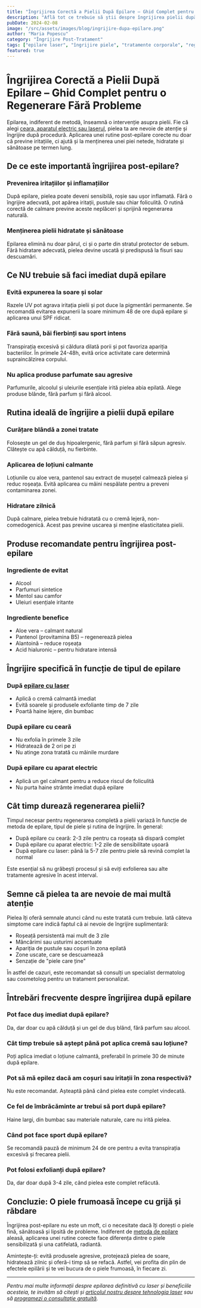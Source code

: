 ```yaml
---
title: "Îngrijirea Corectă a Pielii După Epilare – Ghid Complet pentru o Regenerare Fără Probleme"
description: "Află tot ce trebuie să știi despre îngrijirea pielii după epilare: de la prevenirea iritațiilor până la produsele recomandate și rutina ideală de îngrijire pentru fiecare tip de epilare."
pubDate: 2024-02-08
image: "/src/assets/images/blog/ingrijire-dupa-epilare.png"
author: "Maria Popescu"
category: "Îngrijire Post-Tratament"
tags: ["epilare laser", "îngrijire piele", "tratamente corporale", "regenerare piele", "prevenire iritații"]
featured: true
---
```


# Îngrijirea Corectă a Pielii După Epilare – Ghid Complet pentru o Regenerare Fără Probleme

Epilarea, indiferent de metodă, înseamnă o intervenție asupra pielii. Fie că alegi [ceara, aparatul electric sau laserul](/servicii/epilare-definitiva-laser), pielea ta are nevoie de atenție și îngrijire după procedură. Aplicarea unei rutine post-epilare corecte nu doar că previne iritațiile, ci ajută și la menținerea unei piei netede, hidratate și sănătoase pe termen lung.

## De ce este importantă îngrijirea post-epilare?

### Prevenirea iritațiilor și inflamațiilor

După epilare, pielea poate deveni sensibilă, roșie sau ușor inflamată. Fără o îngrijire adecvată, pot apărea iritații, pustule sau chiar foliculită. O rutină corectă de calmare previne aceste neplăceri și sprijină regenerarea naturală.

### Menținerea pielii hidratate și sănătoase

Epilarea elimină nu doar părul, ci și o parte din stratul protector de sebum. Fără hidratare adecvată, pielea devine uscată și predispusă la fisuri sau descuamări.

## Ce NU trebuie să faci imediat după epilare

### Evită expunerea la soare și solar

Razele UV pot agrava iritația pielii și pot duce la pigmentări permanente. Se recomandă evitarea expunerii la soare minimum 48 de ore după epilare și aplicarea unui SPF ridicat.

### Fără saună, băi fierbinți sau sport intens

Transpirația excesivă și căldura dilată porii și pot favoriza apariția bacteriilor. În primele 24-48h, evită orice activitate care determină supraincălzirea corpului.

### Nu aplica produse parfumate sau agresive

Parfumurile, alcoolul și uleiurile esențiale irită pielea abia epilată. Alege produse blânde, fără parfum și fără alcool.

## Rutina ideală de îngrijire a pielii după epilare

### Curățare blândă a zonei tratate

Folosește un gel de duș hipoalergenic, fără parfum și fără săpun agresiv. Clătește cu apă călduță, nu fierbinte.

### Aplicarea de loțiuni calmante

Loțiunile cu aloe vera, pantenol sau extract de mușețel calmează pielea și reduc roșeața. Evită aplicarea cu mâini nespălate pentru a preveni contaminarea zonei.

### Hidratare zilnică

După calmare, pielea trebuie hidratată cu o cremă lejeră, non-comedogenică. Acest pas previne uscarea și menține elasticitatea pielii.

## Produse recomandate pentru îngrijirea post-epilare

### Ingrediente de evitat
- Alcool
- Parfumuri sintetice
- Mentol sau camfor
- Uleiuri esențiale iritante

### Ingrediente benefice
- Aloe vera – calmant natural
- Pantenol (provitamina B5) – regenerează pielea
- Alantoină – reduce roșeața
- Acid hialuronic – pentru hidratare intensă

## Îngrijire specifică în funcție de tipul de epilare

### După [epilare cu laser](/servicii/epilare-definitiva-laser)
- Aplică o cremă calmantă imediat
- Evită soarele și produsele exfoliante timp de 7 zile
- Poartă haine lejere, din bumbac

### După epilare cu ceară
- Nu exfolia în primele 3 zile
- Hidratează de 2 ori pe zi
- Nu atinge zona tratată cu mâinile murdare

### După epilare cu aparat electric
- Aplică un gel calmant pentru a reduce riscul de foliculită
- Nu purta haine strâmte imediat după epilare

## Cât timp durează regenerarea pielii?

Timpul necesar pentru regenerarea completă a pielii variază în funcție de metoda de epilare, tipul de piele și rutina de îngrijire. În general:
- După epilare cu ceară: 2-3 zile pentru ca roșeața să dispară complet
- După epilare cu aparat electric: 1-2 zile de sensibilitate ușoară
- După epilare cu laser: până la 5-7 zile pentru piele să revină complet la normal

Este esențial să nu grăbești procesul și să eviți exfolierea sau alte tratamente agresive în acest interval.

## Semne că pielea ta are nevoie de mai multă atenție

Pielea îți oferă semnale atunci când nu este tratată cum trebuie. Iată câteva simptome care indică faptul că ai nevoie de îngrijire suplimentară:
- Roșeață persistentă mai mult de 3 zile
- Mâncărimi sau usturimi accentuate
- Apariția de pustule sau coșuri în zona epilată
- Zone uscate, care se descuamează
- Senzație de "piele care ține"

În astfel de cazuri, este recomandat să consulți un specialist dermatolog sau cosmetolog pentru un tratament personalizat.

## Întrebări frecvente despre îngrijirea după epilare

### Pot face duș imediat după epilare?
Da, dar doar cu apă călduță și un gel de duș blând, fără parfum sau alcool.

### Cât timp trebuie să aștept până pot aplica cremă sau loțiune?
Poți aplica imediat o loțiune calmantă, preferabil în primele 30 de minute după epilare.

### Pot să mă epilez dacă am coșuri sau iritații în zona respectivă?
Nu este recomandat. Așteaptă până când pielea este complet vindecată.

### Ce fel de îmbrăcăminte ar trebui să port după epilare?
Haine largi, din bumbac sau materiale naturale, care nu irită pielea.

### Când pot face sport după epilare?
Se recomandă pauză de minimum 24 de ore pentru a evita transpirația excesivă și frecarea pielii.

### Pot folosi exfolianți după epilare?
Da, dar doar după 3-4 zile, când pielea este complet refăcută.

## Concluzie: O piele frumoasă începe cu grijă și răbdare

Îngrijirea post-epilare nu este un moft, ci o necesitate dacă îți dorești o piele fină, sănătoasă și lipsită de probleme. Indiferent de [metoda de epilare](/servicii/epilare-definitiva-laser) aleasă, aplicarea unei rutine corecte face diferența dintre o piele sensibilizată și una catifelată, radiantă.

Amintește-ți: evită produsele agresive, protejează pielea de soare, hidratează zilnic și oferă-i timp să se refacă. Astfel, vei profita din plin de efectele epilării și te vei bucura de o piele frumoasă, în fiecare zi.

---

*Pentru mai multe informații despre epilarea definitivă cu laser și beneficiile acesteia, te invităm să citești și [articolul nostru despre tehnologia laser](/blog/tehnologie-laser-epilare) sau să [programezi o consultație gratuită](/contact).*
